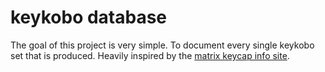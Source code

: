 # keykobo database

The goal of this project is very simple. To document every single keykobo set that is produced. Heavily inspired by the [matrix keycap info site](https://matrixzj.github.io/).
